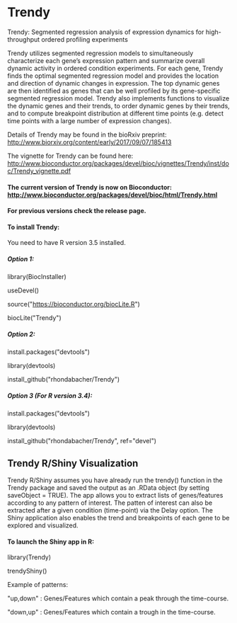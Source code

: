 # Trendy
Trendy: Segmented regression analysis of expression dynamics for high-throughput ordered profiling experiments

Trendy utilizes segmented regression models to simultaneously characterize each gene’s expression pattern and summarize overall dynamic activity in ordered condition experiments. For each gene, Trendy finds the optimal segmented regression model and provides the location and direction of dynamic changes in expression. The top dynamic genes are then identified as genes that can be well profiled by its gene-specific segmented regression model. Trendy also implements functions to visualize the dynamic genes and their trends, to order dynamic genes by their trends, and to compute breakpoint distribution at different time points (e.g. detect time points with a large number of expression changes).

Details of Trendy may be found in the bioRxiv preprint:
http://www.biorxiv.org/content/early/2017/09/07/185413

The vignette for Trendy can be found here:
http://www.bioconductor.org/packages/devel/bioc/vignettes/Trendy/inst/doc/Trendy_vignette.pdf

#### The current version of Trendy is now on Bioconductor: http://www.bioconductor.org/packages/devel/bioc/html/Trendy.html

#### For previous versions check the release page.


#### To install Trendy:

You need to have R version 3.5 installed.

##### Option 1:

library(BiocInstaller)

useDevel()

source("https://bioconductor.org/biocLite.R")

biocLite("Trendy")


##### Option 2:

install.packages("devtools")

library(devtools)

install_github("rhondabacher/Trendy")

##### Option 3 (For R version 3.4):

install.packages("devtools")

library(devtools)

install_github("rhondabacher/Trendy", ref="devel")


## Trendy R/Shiny Visualization

Trendy R/Shiny assumes you have already run the trendy() function in the Trendy package and saved the output as an .RData object (by setting saveObject = TRUE). The app allows you to extract lists of genes/features according to any pattern of interest. The patten of interest can also be extracted after a given condition (time-point) via the Delay option. The Shiny application also enables the trend and breakpoints of each gene to be explored and visualized.

#### To launch the Shiny app in R:

library(Trendy)

trendyShiny()


Example of patterns:

"up,down" : Genes/Features which contain a peak through the time-course.

"down,up" : Genes/Features which contain a trough in the time-course.


